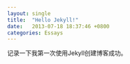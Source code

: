```yaml
---
layout: single
title:  "Hello Jekyll!"
date:   2013-07-18 18:37:46 +0800
categories: Essays
---
```


记录一下我第一次使用Jekyll创建博客成功。
